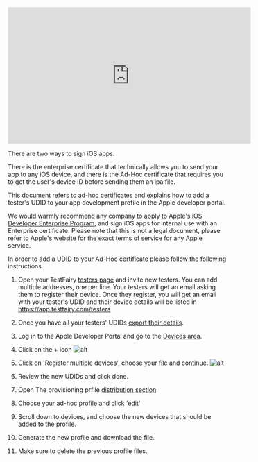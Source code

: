 <iframe width="560" height="315" src="https://www.youtube.com/embed/omYf_-KjPE0" frameborder="0" allowfullscreen></iframe>

There are two ways to sign iOS apps. 

There is the enterprise certificate that technically allows you to send your app to any iOS device, and there is the Ad-Hoc certificate that requires you to get the user's device ID before sending them an ipa file.

This document refers to ad-hoc certificates and explains how to add a tester's UDID to your app development profile in the Apple developer portal.

We would warmly recommend any company to apply to Apple's [iOS Developer Enterprise Program](https://developer.apple.com/programs/ios/enterprise/), and sign iOS apps for internal use with an Enterprise certificate. Please note that this is not a legal document, please refer to Apple's website for the exact terms of service for any Apple service.

In order to add a UDID to your Ad-Hoc certificate please follow the following instructions.

1. Open your TestFairy [testers page](https://app.testfairy.com/testers) and invite new testers. You can add multiple addresses, one per line.
Your testers will get an email asking them to register their device. Once they register, you will get an email with your tester's UDID and their device details will be listed in https://app.testfairy.com/testers

2. Once you have all your testers' UDIDs [export their details](https://app.testfairy.com/testers/export/).

3. Log in to the Apple Developer Portal and go to the [Devices area](https://developer.apple.com/account/ios/device/deviceList.action).

4. Click on the + icon 
![alt](/img/apple-dev-plus.png)

5. Click on 'Register multiple devices', choose your file and continue.
![alt](/img/apple-dev-import.png)

6. Review the new UDIDs and click done.

7. Open The provisioning prfile [distribution section](https://developer.apple.com/account/ios/profile/profileList.action?type=production)

8. Choose your ad-hoc profile and click 'edit'

9. Scroll down to devices, and choose the new devices that should be added to the profile.

10. Generate the new profile and download the file.

11. Make sure to delete the previous profile files.







